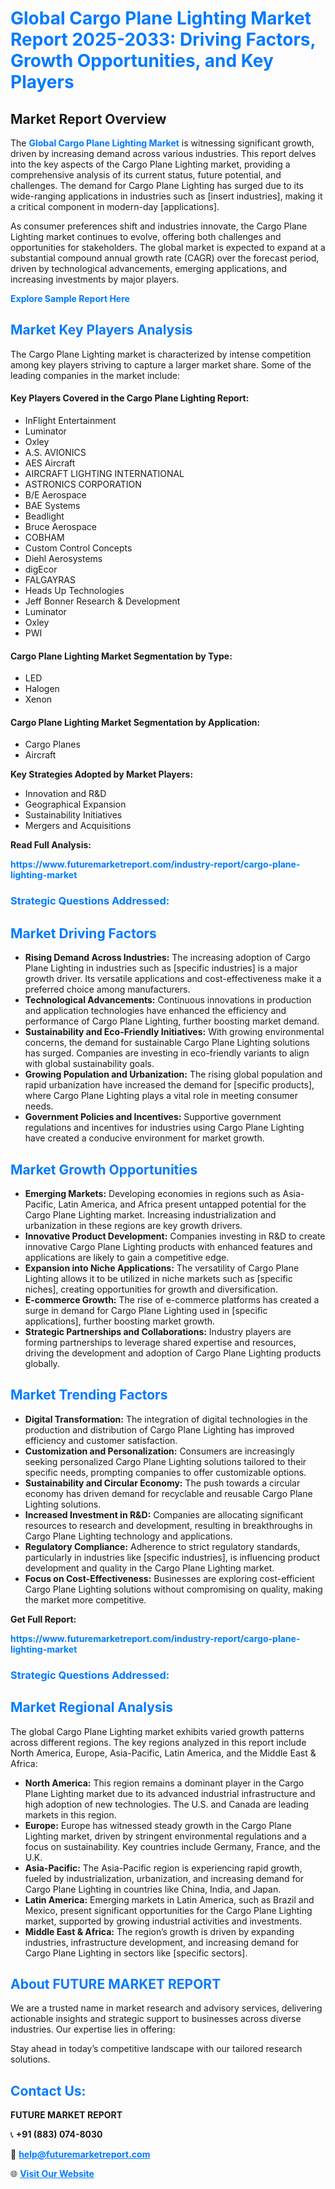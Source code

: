 <h1 style="color: #007BFF;">Global Cargo Plane Lighting Market Report 2025-2033: Driving Factors, Growth Opportunities, and Key Players</h1>

<section id="overview">
<h2>Market Report Overview</h2>
<p>The <a href="https://www.futuremarketreport.com/industry-report/cargo-plane-lighting-market" style="color: #007BFF; text-decoration: none;"><strong>Global Cargo Plane Lighting Market</strong></a> is witnessing significant growth, driven by increasing demand across various industries. This report delves into the key aspects of the Cargo Plane Lighting market, providing a comprehensive analysis of its current status, future potential, and challenges. The demand for Cargo Plane Lighting has surged due to its wide-ranging applications in industries such as [insert industries], making it a critical component in modern-day [applications].</p>
<p>As consumer preferences shift and industries innovate, the Cargo Plane Lighting market continues to evolve, offering both challenges and opportunities for stakeholders. The global market is expected to expand at a substantial compound annual growth rate (CAGR) over the forecast period, driven by technological advancements, emerging applications, and increasing investments by major players.</p>
</section>

<section id="overview">
<p><a href="https://www.futuremarketreport.com/request-sample/reportId=48815" style="color: #007BFF; text-decoration: none;"><strong>Explore Sample Report Here</strong></a></p>
</section>

<section id="key-players">
<h2 style="color: #007BFF;">Market Key Players Analysis</h2>
<p>The Cargo Plane Lighting market is characterized by intense competition among key players striving to capture a larger market share. Some of the leading companies in the market include:</p>
<h4>Key Players Covered in the Cargo Plane Lighting Report:</h4>
<ul><li>InFlight Entertainment</li><li>Luminator</li><li>Oxley</li><li>A.S. AVIONICS</li><li>AES Aircraft</li><li>AIRCRAFT LIGHTING INTERNATIONAL</li><li>ASTRONICS CORPORATION</li><li>B/E Aerospace</li><li>BAE Systems</li><li>Beadlight</li><li>Bruce Aerospace</li><li>COBHAM</li><li>Custom Control Concepts</li><li>Diehl Aerosystems</li><li>digEcor</li><li>FALGAYRAS</li><li>Heads Up Technologies</li><li>Jeff Bonner Research &amp; Development</li><li>Luminator</li><li>Oxley</li><li>PWI</li></ul>
<h4>Cargo Plane Lighting Market Segmentation by Type:</h4>
<ul><li>LED</li><li>Halogen</li><li>Xenon</li></ul>

<h4>Cargo Plane Lighting Market Segmentation by Application:</h4>
<ul><li>Cargo Planes</li><li>Aircraft</li></ul>
<p><strong>Key Strategies Adopted by Market Players:</strong></p>
<ul>
<li>Innovation and R&D</li>
<li>Geographical Expansion</li>
<li>Sustainability Initiatives</li>
<li>Mergers and Acquisitions</li>
</ul>
</section>

<section>
<p><strong>Read Full Analysis: </strong></p><a href="https://www.futuremarketreport.com/industry-report/cargo-plane-lighting-market" style="color: #007BFF; text-decoration: none;"><strong>https://www.futuremarketreport.com/industry-report/cargo-plane-lighting-market</strong></a>
<h3 style="color: #007BFF;">Strategic Questions Addressed:</h3>
</section>

<section id="driving-factors">
<h2 style="color: #007BFF;">Market Driving Factors</h2>
<ul>
<li><strong>Rising Demand Across Industries:</strong> The increasing adoption of Cargo Plane Lighting in industries such as [specific industries] is a major growth driver. Its versatile applications and cost-effectiveness make it a preferred choice among manufacturers.</li>
<li><strong>Technological Advancements:</strong> Continuous innovations in production and application technologies have enhanced the efficiency and performance of Cargo Plane Lighting, further boosting market demand.</li>
<li><strong>Sustainability and Eco-Friendly Initiatives:</strong> With growing environmental concerns, the demand for sustainable Cargo Plane Lighting solutions has surged. Companies are investing in eco-friendly variants to align with global sustainability goals.</li>
<li><strong>Growing Population and Urbanization:</strong> The rising global population and rapid urbanization have increased the demand for [specific products], where Cargo Plane Lighting plays a vital role in meeting consumer needs.</li>
<li><strong>Government Policies and Incentives:</strong> Supportive government regulations and incentives for industries using Cargo Plane Lighting have created a conducive environment for market growth.</li>
</ul>
</section>

<section id="growth-opportunities">
<h2 style="color: #007BFF;">Market Growth Opportunities</h2>
<ul>
<li><strong>Emerging Markets:</strong> Developing economies in regions such as Asia-Pacific, Latin America, and Africa present untapped potential for the Cargo Plane Lighting market. Increasing industrialization and urbanization in these regions are key growth drivers.</li>
<li><strong>Innovative Product Development:</strong> Companies investing in R&D to create innovative Cargo Plane Lighting products with enhanced features and applications are likely to gain a competitive edge.</li>
<li><strong>Expansion into Niche Applications:</strong> The versatility of Cargo Plane Lighting allows it to be utilized in niche markets such as [specific niches], creating opportunities for growth and diversification.</li>
<li><strong>E-commerce Growth:</strong> The rise of e-commerce platforms has created a surge in demand for Cargo Plane Lighting used in [specific applications], further boosting market growth.</li>
<li><strong>Strategic Partnerships and Collaborations:</strong> Industry players are forming partnerships to leverage shared expertise and resources, driving the development and adoption of Cargo Plane Lighting products globally.</li>
</ul>
</section>

<section id="trending-factors">
<h2 style="color: #007BFF;">Market Trending Factors</h2>
<ul>
<li><strong>Digital Transformation:</strong> The integration of digital technologies in the production and distribution of Cargo Plane Lighting has improved efficiency and customer satisfaction.</li>
<li><strong>Customization and Personalization:</strong> Consumers are increasingly seeking personalized Cargo Plane Lighting solutions tailored to their specific needs, prompting companies to offer customizable options.</li>
<li><strong>Sustainability and Circular Economy:</strong> The push towards a circular economy has driven demand for recyclable and reusable Cargo Plane Lighting solutions.</li>
<li><strong>Increased Investment in R&D:</strong> Companies are allocating significant resources to research and development, resulting in breakthroughs in Cargo Plane Lighting technology and applications.</li>
<li><strong>Regulatory Compliance:</strong> Adherence to strict regulatory standards, particularly in industries like [specific industries], is influencing product development and quality in the Cargo Plane Lighting market.</li>
<li><strong>Focus on Cost-Effectiveness:</strong> Businesses are exploring cost-efficient Cargo Plane Lighting solutions without compromising on quality, making the market more competitive.</li>
</ul>
</section>

<section>
<p><strong>Get Full Report: </strong></p><a href="https://www.futuremarketreport.com/industry-report/cargo-plane-lighting-market" style="color: #007BFF; text-decoration: none;"><strong>https://www.futuremarketreport.com/industry-report/cargo-plane-lighting-market</strong></a>
<h3 style="color: #007BFF;">Strategic Questions Addressed:</h3>
</section>


<section id="regional-analysis">
<h2 style="color: #007BFF;">Market Regional Analysis</h2>
<p>The global Cargo Plane Lighting market exhibits varied growth patterns across different regions. The key regions analyzed in this report include North America, Europe, Asia-Pacific, Latin America, and the Middle East & Africa:</p>
<ul>
<li><strong>North America:</strong> This region remains a dominant player in the Cargo Plane Lighting market due to its advanced industrial infrastructure and high adoption of new technologies. The U.S. and Canada are leading markets in this region.</li>
<li><strong>Europe:</strong> Europe has witnessed steady growth in the Cargo Plane Lighting market, driven by stringent environmental regulations and a focus on sustainability. Key countries include Germany, France, and the U.K.</li>
<li><strong>Asia-Pacific:</strong> The Asia-Pacific region is experiencing rapid growth, fueled by industrialization, urbanization, and increasing demand for Cargo Plane Lighting in countries like China, India, and Japan.</li>
<li><strong>Latin America:</strong> Emerging markets in Latin America, such as Brazil and Mexico, present significant opportunities for the Cargo Plane Lighting market, supported by growing industrial activities and investments.</li>
<li><strong>Middle East & Africa:</strong> The region’s growth is driven by expanding industries, infrastructure development, and increasing demand for Cargo Plane Lighting in sectors like [specific sectors].</li>
</ul>
</section>

<footer>
<h2 style="color: #007BFF;">About FUTURE MARKET REPORT</h2>
<p>We are a trusted name in market research and advisory services, delivering actionable insights and strategic support to businesses across diverse industries. Our expertise lies in offering:</p>

<p>Stay ahead in today’s competitive landscape with our tailored research solutions.</p>

<h2 style="color: #007BFF;">Contact Us:</h2>
<p><strong>FUTURE MARKET REPORT</strong></p>
<p>📞 <strong>+91 (883) 074-8030</strong></p>
<p>📧 <strong><a href="mailto:help@futuremarketreport.com" style="color: #007BFF;">help@futuremarketreport.com</a></strong></p>
<p>🌐 <strong><a href="https://www.futuremarketreport.com/" style="color: #007BFF;">Visit Our Website</a></strong></p>
</footer>